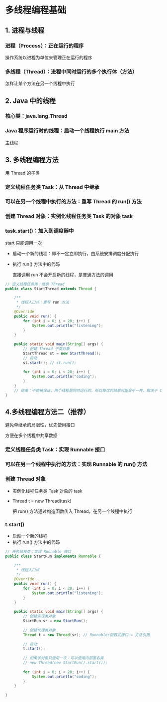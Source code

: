 # 多线程编程基础

## 1. 进程与线程

### 进程（Process）：正在运行的程序

操作系统以进程为单位来管理正在运行的程序

### 多线程（Thread）：进程中同时运行的多个执行体（方法）

怎样让某个方法在另一个线程中执行

## 2. Java 中的线程

### 核心类：java.lang.Thread

### Java 程序运行时的线程：启动一个线程执行 main 方法

主线程

## 3. 多线程编程方法

用 Thread 的子类

### 定义线程任务类 Task：从 Thread 中继承

### 可以在另一个线程中执行的方法：重写 Thread 的 run() 方法

### 创建 Thread 对象：实例化线程任务类 Task 的对象 task

### task.start()：加入到调度器中

start 只能调用一次

+ 启动一个新的线程：即不一定立即执行，由系统安排调度分配执行

+ 执行 run() 方法中的代码

  直接调用 run 不会开启新的线程，是普通方法的调用

``` java
// 定义线程任务类：继承 Thread
public class StartThread extends Thread {

	/**
	 * 线程入口点：重写 run 方法
	 */
	@Override
	public void run() {
		for (int i = 0; i < 20; i++) {
			System.out.println("listening");
		}
	}
	
	public static void main(String[] args) {
		// 创建 Thread 子类对象
		StartThread st = new StartThread();
		// 启动
		st.start(); // st.run();
		
		for (int i = 0; i < 20; i++) {
			System.out.println("coding");
		}
	}
	// 结果：不能被保证，两个线程是同时运行的，所以每次的结果可能会不一样，取决于 CPU 的调度；仔细比对 run 执行的结果
}
```

## 4.多线程编程方法二（推荐）

避免单继承的局限性，优先使用接口

方便在多个线程中共享数据

### 定义线程任务类 Task：实现 Runnable 接口

### 可以在另一个线程中执行的方法：实现 Runnable 的 run() 方法

### 创建 Thread 对象

+ 实例化线程任务类 Task 对象的 task

+ Thread t = new Thread(task)

  把 run() 方法通过构造函数传入 Thread，在另一个线程中执行

### t.start() 

+ 启动一个新的线程
+ 执行 run() 方法中的代码

``` java
// 任务线程类：实现 Runnable 接口
public class StartRun implements Runnable {

	/**
	 * 线程入口点
	 */
	@Override
	public void run() {
		for (int i = 0; i < 20; i++) {
			System.out.println("listening");
		}
	}
	
	public static void main(String[] args) {
		// 创建实现类对象
		StartRun sr = new StartRun();
		
		// 创建代理类对象
		Thread t = new Thread(sr); // Runnable:函数式接口 = 方法引用
        
        // 启动
		t.start();
        
		// 如果该对象只使用一次：可以使用内部匿名类
        // new Thread(new StartRun().start());
        
		for (int i = 0; i < 20; i++) {
			System.out.println("coding");
		}
	}
	
}
```

